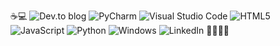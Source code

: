 ☕💻
![Dev.to blog](https://img.shields.io/badge/dev.to-0A0A0A?style=for-the-badge&logo=dev.to&logoColor=white)
![PyCharm](https://img.shields.io/badge/pycharm-143?style=for-the-badge&logo=pycharm&logoColor=black&color=black&labelColor=green)
![Visual Studio Code](https://img.shields.io/badge/Visual%20Studio%20Code-0078d7.svg?style=for-the-badge&logo=visual-studio-code&logoColor=white)
![HTML5](https://img.shields.io/badge/html5-%23E34F26.svg?style=for-the-badge&logo=html5&logoColor=white)
	![JavaScript](https://img.shields.io/badge/javascript-%23323330.svg?style=for-the-badge&logo=javascript&logoColor=%23F7DF1E)
 ![Python](https://img.shields.io/badge/python-3670A0?style=for-the-badge&logo=python&logoColor=ffdd54)
 ![Windows](https://img.shields.io/badge/Windows-0078D6?style=for-the-badge&logo=windows&logoColor=white)
 ![LinkedIn](https://img.shields.io/badge/linkedin-%230077B5.svg?style=for-the-badge&logo=linkedin&logoColor=white)
 🏳️‍⚧️🏳️‍🌈
 
 
